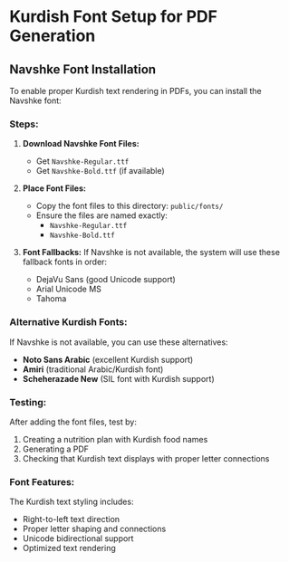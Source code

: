 # Kurdish Font Setup for PDF Generation

## Navshke Font Installation

To enable proper Kurdish text rendering in PDFs, you can install the Navshke font:

### Steps:

1. **Download Navshke Font Files:**
   - Get `Navshke-Regular.ttf`
   - Get `Navshke-Bold.ttf` (if available)

2. **Place Font Files:**
   - Copy the font files to this directory: `public/fonts/`
   - Ensure the files are named exactly:
     - `Navshke-Regular.ttf`
     - `Navshke-Bold.ttf`

3. **Font Fallbacks:**
   If Navshke is not available, the system will use these fallback fonts in order:
   - DejaVu Sans (good Unicode support)
   - Arial Unicode MS
   - Tahoma

### Alternative Kurdish Fonts:

If Navshke is not available, you can use these alternatives:
- **Noto Sans Arabic** (excellent Kurdish support)
- **Amiri** (traditional Arabic/Kurdish font)
- **Scheherazade New** (SIL font with Kurdish support)

### Testing:

After adding the font files, test by:
1. Creating a nutrition plan with Kurdish food names
2. Generating a PDF
3. Checking that Kurdish text displays with proper letter connections

### Font Features:

The Kurdish text styling includes:
- Right-to-left text direction
- Proper letter shaping and connections
- Unicode bidirectional support
- Optimized text rendering
